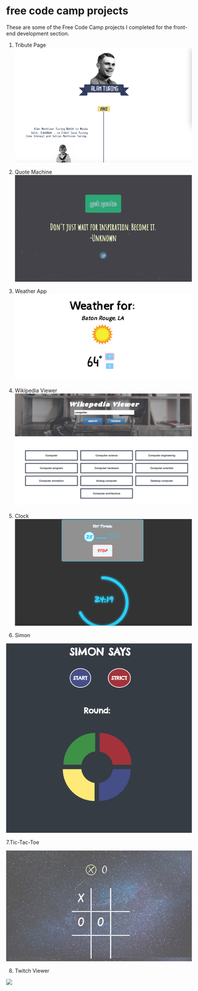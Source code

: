 # free code camp projects 

These are some of the Free Code Camp projects I completed for the front-end development section.

1. Tribute Page
![](screenshots/screen-shot-tribute.png)

2. Quote Machine
![](screenshots/screen-shot-quote.png)


3. Weather App
![](screenshots/screen-shot-weather.png)

4.  Wikipedia Viewer 
![](screenshots/screen-shot-wikipedia.png)

5. Clock
![](screenshots/screen-shot-clock.png)

6. Simon

![](screenshots/screen-shot-simon.png)

7.Tic-Tac-Toe

![](screenshots/screen-shot-tic.png)

8. Twitch Viewer

![](screenshots/twitch.png)
